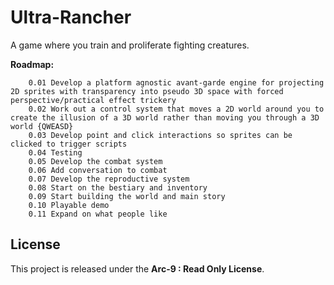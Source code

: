 # Ultra-Rancher
A game where you train and proliferate fighting creatures.

**Roadmap:**

        0.01 Develop a platform agnostic avant-garde engine for projecting 2D sprites with transparency into pseudo 3D space with forced perspective/practical effect trickery
        0.02 Work out a control system that moves a 2D world around you to create the illusion of a 3D world rather than moving you through a 3D world {QWEASD}
        0.03 Develop point and click interactions so sprites can be clicked to trigger scripts
        0.04 Testing
        0.05 Develop the combat system
        0.06 Add conversation to combat
        0.07 Develop the reproductive system
        0.08 Start on the bestiary and inventory
        0.09 Start building the world and main story
        0.10 Playable demo
        0.11 Expand on what people like

## License
This project is released under the **Arc-9 : Read Only License**.
